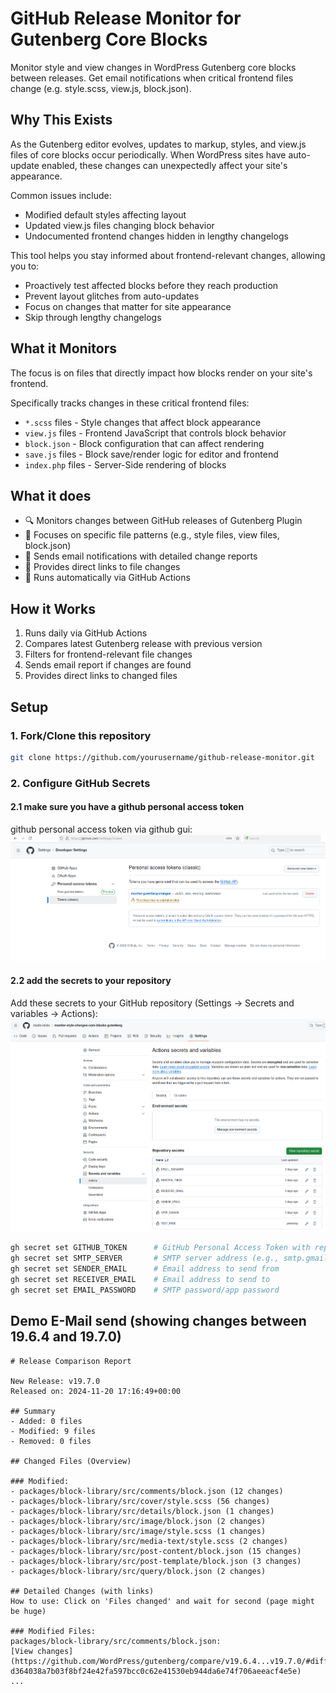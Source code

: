 # GitHub Release Monitor for Gutenberg Core Blocks

Monitor style and view changes in WordPress Gutenberg core blocks between releases. Get email notifications when critical frontend files change (e.g. style.scss, view.js, block.json).


## Why This Exists

As the Gutenberg editor evolves, updates to markup, styles, and view.js files of core blocks occur periodically. When WordPress sites have auto-update enabled, these changes can unexpectedly affect your site's appearance.

Common issues include:
- Modified default styles affecting layout
- Updated view.js files changing block behavior
- Undocumented frontend changes hidden in lengthy changelogs

This tool helps you stay informed about frontend-relevant changes, allowing you to:
- Proactively test affected blocks before they reach production
- Prevent layout glitches from auto-updates
- Focus on changes that matter for site appearance
- Skip through lengthy changelogs

## What it Monitors

The focus is on files that directly impact how blocks render on your site's frontend.

Specifically tracks changes in these critical frontend files:
- `*.scss` files - Style changes that affect block appearance
- `view.js` files - Frontend JavaScript that controls block behavior
- `block.json` - Block configuration that can affect rendering
- `save.js` files - Block save/render logic for editor and frontend
- `index.php` files - Server-Side rendering of blocks


## What it does

- 🔍 Monitors changes between GitHub releases of Gutenberg Plugin
- 📁 Focuses on specific file patterns (e.g., style files, view files, block.json)
- 📧 Sends email notifications with detailed change reports
- 🔗 Provides direct links to file changes
- 🤖 Runs automatically via GitHub Actions



## How it Works

1. Runs daily via GitHub Actions
2. Compares latest Gutenberg release with previous version
3. Filters for frontend-relevant file changes
4. Sends email report if changes are found
5. Provides direct links to changed files

## Setup


### 1. Fork/Clone this repository

```bash
git clone https://github.com/yourusername/github-release-monitor.git
```

### 2. Configure GitHub Secrets

#### 2.1 make sure you have a github personal access token
github personal access token via github gui:
![github personal access token](make-gh-access-token.png)

#### 2.2 add the secrets to your repository
Add these secrets to your GitHub repository (Settings → Secrets and variables → Actions):
![via github gui](set-github-secrets.png)



```bash
gh secret set GITHUB_TOKEN      # GitHub Personal Access Token with repo access
gh secret set SMTP_SERVER       # SMTP server address (e.g., smtp.gmail.com)
gh secret set SENDER_EMAIL      # Email address to send from
gh secret set RECEIVER_EMAIL    # Email address to send to
gh secret set EMAIL_PASSWORD    # SMTP password/app password


```
## Demo E-Mail send (showing changes between 19.6.4 and 19.7.0)
```
# Release Comparison Report

New Release: v19.7.0
Released on: 2024-11-20 17:16:49+00:00

## Summary
- Added: 0 files
- Modified: 9 files
- Removed: 0 files

## Changed Files (Overview)

### Modified:
- packages/block-library/src/comments/block.json (12 changes)
- packages/block-library/src/cover/style.scss (56 changes)
- packages/block-library/src/details/block.json (1 changes)
- packages/block-library/src/image/block.json (2 changes)
- packages/block-library/src/image/style.scss (1 changes)
- packages/block-library/src/media-text/style.scss (2 changes)
- packages/block-library/src/post-content/block.json (15 changes)
- packages/block-library/src/post-template/block.json (3 changes)
- packages/block-library/src/query/block.json (2 changes)

## Detailed Changes (with links)
How to use: Click on 'Files changed' and wait for second (page might be huge)

### Modified Files:
packages/block-library/src/comments/block.json:
[View changes](https://github.com/WordPress/gutenberg/compare/v19.6.4...v19.7.0/#diff-d364038a7b03f8bf24e42fa597bcc0c62e41530eb944da6e74f706aeeacf4e5e)
...
```
